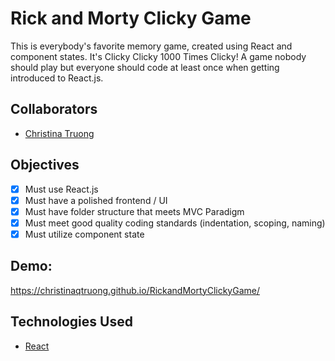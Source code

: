 # Rick and Morty Clicky Game
This is everybody's favorite memory game, created using React and component states. It's Clicky Clicky 1000 Times Clicky! A game nobody should play but everyone should code at least once when getting introduced to React.js.

## Collaborators
* [Christina Truong](https://github.com/christinaqtruong)


## Objectives
- [X] Must use React.js
- [X] Must have a polished frontend / UI 
- [X] Must have folder structure that meets MVC Paradigm
- [X] Must meet good quality coding standards (indentation, scoping, naming)
- [X] Must utilize component state

## Demo:
https://christinaqtruong.github.io/RickandMortyClickyGame/

## Technologies Used
* [React](https://www.npmjs.com/package/reactapp)
